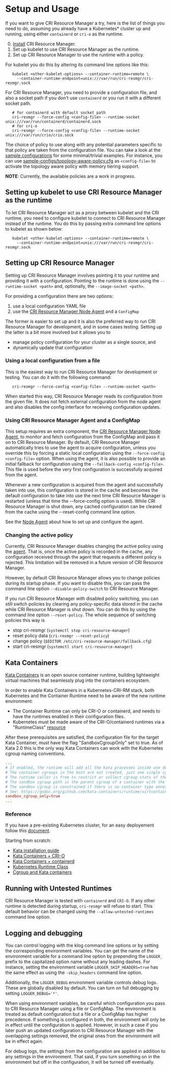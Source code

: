 # Setup and Usage

If you want to give CRI Resource Manager a try, here is the list of things
you need to do, assuming you already have a Kubernetes\* cluster up and
running, using either `containerd` or `cri-o` as the runtime.

  0. [Install](installation.md) CRI Resource Manager.
  1. Set up kubelet to use CRI Resource Manager as the runtime.
  2. Set up CRI Resource Manager to use the runtime with a policy.

For kubelet you do this by altering its command line options like this:

```
   kubelet <other-kubelet-options> --container-runtime=remote \
     --container-runtime-endpoint=unix:///var/run/cri-resmgr/cri-resmgr.sock
```

For CRI Resource Manager, you need to provide a configuration file, and also
a socket path if you don't use `containerd` or you run it with a different
socket path.

```
   # for containerd with default socket path
   cri-resmgr --force-config <config-file> --runtime-socket unix:///var/run/containerd/containerd.sock
   # for cri-o
   cri-resmgr --force-config <config-file> --runtime-socket unix:///var/run/crio/crio.sock
```

The choice of policy to use along with any potential parameters specific to
that policy are taken from the configuration file. You can take a look at the
[sample configurations](/sample-configs) for some minimal/trivial examples.
For instance, you can use
[sample-configs/topology-aware-policy.cfg](/sample-configs/topology-aware-policy.cfg)
as `<config-file>` to activate the topology aware policy with memory
tiering support.

**NOTE**: Currently, the available policies are a work in progress.

## Setting up kubelet to use CRI Resource Manager as the runtime

To let CRI Resource Manager act as a proxy between kubelet and the CRI
runtime, you need to configure kubelet to connect to CRI Resource Manager
instead of the runtime. You do this by passing extra command line options to
kubelet as shown below:

```
   kubelet <other-kubelet-options> --container-runtime=remote \
     --container-runtime-endpoint=unix:///var/run/cri-resmgr/cri-resmgr.sock
```

## Setting up CRI Resource Manager

Setting up CRI Resource Manager involves pointing it to your runtime and
providing it with a configuration. Pointing to the runtime is done using
the `--runtime-socket <path>` and, optionally, the `--image-socket <path>`.

For providing a configuration there are two options:

  1. use a local configuration YAML file
  2. use the [CRI Resource Manager Node Agent][agent] and a `ConfigMap`

The former is easier to set up and it is also the preferred way to run CRI
Resource Manager for development, and in some cases testing. Setting up the
latter is a bit more involved but it allows you to

  - manage policy configuration for your cluster as a single source, and
  - dynamically update that configuration

### Using a local configuration from a file

This is the easiest way to run CRI Resource Manager for development or
testing. You can do it with the following command:

```
   cri-resmgr --force-config <config-file> --runtime-socket <path>
```

When started this way, CRI Resource Manager reads its configuration from the
given file. It does not fetch external configuration from the node agent and
also disables the config interface for receiving configuration updates.

### Using CRI Resource Manager Agent and a ConfigMap

This setup requires an extra component, the
[CRI Resource Manager Node Agent][agent],
to monitor and fetch configuration from the ConfigMap and pass it on to CRI
Resource Manager. By default, CRI Resource Manager automatically tries to
use the agent to acquire configuration, unless you override this by forcing
a static local configuration using the `--force-config <config-file>` option.
When using the agent, it is also possible to provide an initial fallback for
configuration using the `--fallback-config <config-file>`. This file is
used before the very first configuration is successfully acquired from the
agent.

Whenever a new configuration is acquired from the agent and successfully
taken into use, this configuration is stored in the cache and becomes
the default configuration to take into use the next time CRI Resource
Manager is restarted (unless that time the --force-config option is used).
While CRI Resource Manager is shut down, any cached configuration can be
cleared from the cache using the --reset-config command line option.

See the [Node Agent][agent] about how to set up and configure the agent.


### Changing the active policy

Currently, CRI Resource Manager disables changing the active policy using
the [agent][agent]. That is, once the active policy is recorded in the cache,
any configuration received through the agent that requests a different policy
is rejected. This limitation will be removed in a future version of
CRI Resource Manager.

However, by default CRI Resource Manager allows you to change policies during
its startup phase. If you want to disable this, you can pass the command line
option `--disable-policy-switch` to CRI Resource Manager.

If you run CRI Resource Manager with disabled policy switching, you can still
switch policies by clearing any policy-specific data stored in the cache while
CRI Resource Manager is shut down. You can do this by using the command line
option `--reset-policy`. The whole sequence of switching policies this way is

  - stop cri-resmgr (`systemctl stop cri-resource-manager`)
  - reset policy data (`cri-resmgr --reset-policy`)
  - change policy (`$EDITOR /etc/cri-resource-manager/fallback.cfg`)
  - start cri-resmgr (`systemctl start cri-resource-manager`)


## Kata Containers

[Kata Containers](https://katacontainers.io/) is an open source container
runtime, building lightweight virtual machines that seamlessly plug into the
containers ecosystem.

In order to enable Kata Containers in a Kubernetes-CRI-RM stack, both
Kubernetes and the Container Runtime need to be aware of the new runtime
environment:

  * The Container Runtime can only be CRI-O or containerd, and needs to
   have the runtimes enabled in their configuration files.
  * Kubernetes must be made aware of the CRI-O/containerd runtimes via a
   "RuntimeClass"
   [resource](https://kubernetes.io/docs/concepts/containers/runtime-class/)

After these prerequisites are satisfied, the configuration file for the
target  Kata Container, must have the flag "SandboxCgroupOnly" set to true.
As of Kata 2.0 this is the only way Kata Containers can work with the
Kubernetes cgroup naming conventions.

   ```toml
   ...
   # If enabled, the runtime will add all the kata processes inside one dedicated cgroup.
   # The container cgroups in the host are not created, just one single cgroup per sandbox.
   # The runtime caller is free to restrict or collect cgroup stats of the overall Kata sandbox.
   # The sandbox cgroup path is the parent cgroup of a container with the PodSandbox annotation.
   # The sandbox cgroup is constrained if there is no container type annotation.
   # See: https://godoc.org/github.com/kata-containers/runtime/virtcontainers#ContainerType
   sandbox_cgroup_only=true
   ...
   ```

### Reference

If you have a pre-existing Kubernetes cluster, for an easy deployement
follow this [document](https://github.com/kata-containers/packaging/blob/master/kata-deploy/README.md#kubernetes-quick-start).


Starting from scratch:

   * [Kata installation guide](https://github.com/kata-containers/kata-containers/tree/2.0-dev/docs/install#manual-installation)
   * [Kata Containers + CRI-O](https://github.com/kata-containers/documentation/blob/master/how-to/run-kata-with-k8s.md)
   * [Kata Containers + containerd](https://github.com/kata-containers/documentation/blob/master/how-to/containerd-kata.md)
   * [Kubernetes Runtime Class](https://kubernetes.io/docs/concepts/containers/runtime-class/)
   * [Cgroup and Kata containers](https://github.com/kata-containers/kata-containers/blob/stable-2.0.0/docs/design/host-cgroups.md)


## Running with Untested Runtimes

CRI Resource Manager is tested with `containerd` and `CRI-O`. If any other runtime is
detected during startup, `cri-resmgr` will refuse to start. This default behavior can
be changed using the `--allow-untested-runtimes` command line option.

## Logging and debugging

You can control logging with the klog command line options or by setting the
corresponding environment variables. You can get the name of the environment
variable for a command line option by prepending the `LOGGER_` prefix to the
capitalized option name without any leading dashes. For instance, setting the
environment variable `LOGGER_SKIP_HEADERS=true` has the same effect as using
the `-skip_headers` command line option.

Additionally, the `LOGGER_DEBUG` environment variable controls debug logs.
These are globally disabled by default. You can turn on full debugging by
setting `LOGGER_DEBUG='*'`.

When using environment variables, be careful which configuration you pass to
CRI Resource Manager using a file or ConfigMap. The environment is treated
as default configuration but a file or a ConfigMap has higher precedence.
If something is configured in both, the environment will only be in effect
until the configuration is applied. However, in such a case if you later
push an updated configuration to CRI Resource Manager with the overlapping
settings removed, the original ones from the environment will be in effect
again.

For debug logs, the settings from the configuration are applied in addition
to any settings in the environment. That said, if you turn something on in
the environment but off in the configuration, it will be turned off
eventually.

<!-- Links -->
[agent]: node-agent.md
